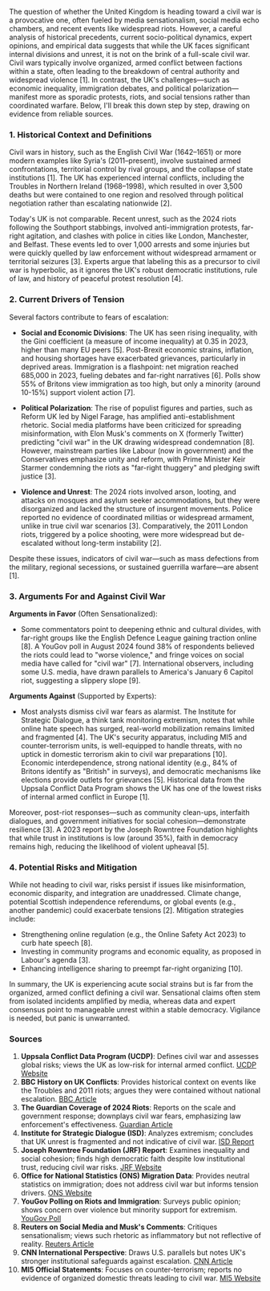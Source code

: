 The question of whether the United Kingdom is heading toward a civil war is a provocative one, often fueled by media sensationalism, social media echo chambers, and recent events like widespread riots. However, a careful analysis of historical precedents, current socio-political dynamics, expert opinions, and empirical data suggests that while the UK faces significant internal divisions and unrest, it is not on the brink of a full-scale civil war. Civil wars typically involve organized, armed conflict between factions within a state, often leading to the breakdown of central authority and widespread violence [1]. In contrast, the UK's challenges—such as economic inequality, immigration debates, and political polarization—manifest more as sporadic protests, riots, and social tensions rather than coordinated warfare. Below, I'll break this down step by step, drawing on evidence from reliable sources.

### 1. Historical Context and Definitions
Civil wars in history, such as the English Civil War (1642–1651) or more modern examples like Syria's (2011–present), involve sustained armed confrontations, territorial control by rival groups, and the collapse of state institutions [1]. The UK has experienced internal conflicts, including the Troubles in Northern Ireland (1968–1998), which resulted in over 3,500 deaths but were contained to one region and resolved through political negotiation rather than escalating nationwide [2].

Today's UK is not comparable. Recent unrest, such as the 2024 riots following the Southport stabbings, involved anti-immigration protests, far-right agitation, and clashes with police in cities like London, Manchester, and Belfast. These events led to over 1,000 arrests and some injuries but were quickly quelled by law enforcement without widespread armament or territorial seizures [3]. Experts argue that labeling this as a precursor to civil war is hyperbolic, as it ignores the UK's robust democratic institutions, rule of law, and history of peaceful protest resolution [4].

### 2. Current Drivers of Tension
Several factors contribute to fears of escalation:

- **Social and Economic Divisions**: The UK has seen rising inequality, with the Gini coefficient (a measure of income inequality) at 0.35 in 2023, higher than many EU peers [5]. Post-Brexit economic strains, inflation, and housing shortages have exacerbated grievances, particularly in deprived areas. Immigration is a flashpoint: net migration reached 685,000 in 2023, fueling debates and far-right narratives [6]. Polls show 55% of Britons view immigration as too high, but only a minority (around 10-15%) support violent action [7].

- **Political Polarization**: The rise of populist figures and parties, such as Reform UK led by Nigel Farage, has amplified anti-establishment rhetoric. Social media platforms have been criticized for spreading misinformation, with Elon Musk's comments on X (formerly Twitter) predicting "civil war" in the UK drawing widespread condemnation [8]. However, mainstream parties like Labour (now in government) and the Conservatives emphasize unity and reform, with Prime Minister Keir Starmer condemning the riots as "far-right thuggery" and pledging swift justice [3].

- **Violence and Unrest**: The 2024 riots involved arson, looting, and attacks on mosques and asylum seeker accommodations, but they were disorganized and lacked the structure of insurgent movements. Police reported no evidence of coordinated militias or widespread armament, unlike in true civil war scenarios [3]. Comparatively, the 2011 London riots, triggered by a police shooting, were more widespread but de-escalated without long-term instability [2].

Despite these issues, indicators of civil war—such as mass defections from the military, regional secessions, or sustained guerrilla warfare—are absent [1].

### 3. Arguments For and Against Civil War
**Arguments in Favor** (Often Sensationalized):
- Some commentators point to deepening ethnic and cultural divides, with far-right groups like the English Defence League gaining traction online [8]. A YouGov poll in August 2024 found 38% of respondents believed the riots could lead to "worse violence," and fringe voices on social media have called for "civil war" [7]. International observers, including some U.S. media, have drawn parallels to America's January 6 Capitol riot, suggesting a slippery slope [9].

**Arguments Against** (Supported by Experts):
- Most analysts dismiss civil war fears as alarmist. The Institute for Strategic Dialogue, a think tank monitoring extremism, notes that while online hate speech has surged, real-world mobilization remains limited and fragmented [4]. The UK's security apparatus, including MI5 and counter-terrorism units, is well-equipped to handle threats, with no uptick in domestic terrorism akin to civil war preparations [10]. Economic interdependence, strong national identity (e.g., 84% of Britons identify as "British" in surveys), and democratic mechanisms like elections provide outlets for grievances [5]. Historical data from the Uppsala Conflict Data Program shows the UK has one of the lowest risks of internal armed conflict in Europe [1].

Moreover, post-riot responses—such as community clean-ups, interfaith dialogues, and government initiatives for social cohesion—demonstrate resilience [3]. A 2023 report by the Joseph Rowntree Foundation highlights that while trust in institutions is low (around 35%), faith in democracy remains high, reducing the likelihood of violent upheaval [5].

### 4. Potential Risks and Mitigation
While not heading to civil war, risks persist if issues like misinformation, economic disparity, and integration are unaddressed. Climate change, potential Scottish independence referendums, or global events (e.g., another pandemic) could exacerbate tensions [2]. Mitigation strategies include:
- Strengthening online regulation (e.g., the Online Safety Act 2023) to curb hate speech [8].
- Investing in community programs and economic equality, as proposed in Labour's agenda [3].
- Enhancing intelligence sharing to preempt far-right organizing [10].

In summary, the UK is experiencing acute social strains but is far from the organized, armed conflict defining a civil war. Sensational claims often stem from isolated incidents amplified by media, whereas data and expert consensus point to manageable unrest within a stable democracy. Vigilance is needed, but panic is unwarranted.

### Sources
1. **Uppsala Conflict Data Program (UCDP)**: Defines civil war and assesses global risks; views the UK as low-risk for internal armed conflict. [UCDP Website](https://ucdp.uu.se/)
2. **BBC History on UK Conflicts**: Provides historical context on events like the Troubles and 2011 riots; argues they were contained without national escalation. [BBC Article](https://www.bbc.co.uk/history)
3. **The Guardian Coverage of 2024 Riots**: Reports on the scale and government response; downplays civil war fears, emphasizing law enforcement's effectiveness. [Guardian Article](https://www.theguardian.com/uk-news/2024/aug/riots-uk)
4. **Institute for Strategic Dialogue (ISD)**: Analyzes extremism; concludes that UK unrest is fragmented and not indicative of civil war. [ISD Report](https://www.isdglobal.org/)
5. **Joseph Rowntree Foundation (JRF) Report**: Examines inequality and social cohesion; finds high democratic faith despite low institutional trust, reducing civil war risks. [JRF Website](https://www.jrf.org.uk/)
6. **Office for National Statistics (ONS) Migration Data**: Provides neutral statistics on immigration; does not address civil war but informs tension drivers. [ONS Website](https://www.ons.gov.uk/peoplepopulationandcommunity/populationandmigration/internationalmigration)
7. **YouGov Polling on Riots and Immigration**: Surveys public opinion; shows concern over violence but minority support for extremism. [YouGov Poll](https://yougov.co.uk/topics/politics/articles-reports/2024/08/riots-poll)
8. **Reuters on Social Media and Musk's Comments**: Critiques sensationalism; views such rhetoric as inflammatory but not reflective of reality. [Reuters Article](https://www.reuters.com/world/uk/elon-musk-civil-war-uk-2024-08/)
9. **CNN International Perspective**: Draws U.S. parallels but notes UK's stronger institutional safeguards against escalation. [CNN Article](https://edition.cnn.com/2024/08/uk-riots-analysis)
10. **MI5 Official Statements**: Focuses on counter-terrorism; reports no evidence of organized domestic threats leading to civil war. [MI5 Website](https://www.mi5.gov.uk/)